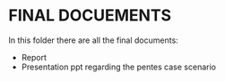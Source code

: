 # FINAL DOCUEMENTS

In this folder there are all the final documents:
- Report
- Presentation ppt regarding the pentes case scenario